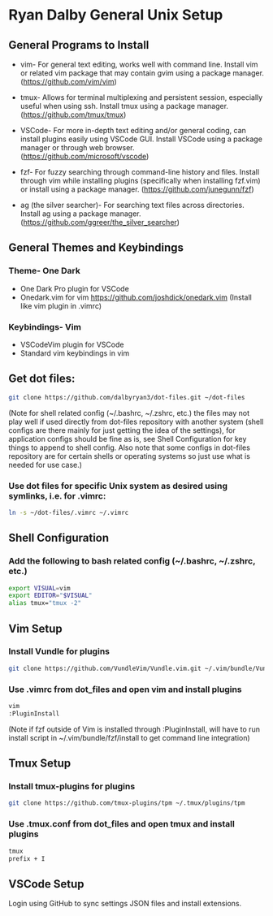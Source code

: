 # Ryan Dalby General Unix Setup

## General Programs to Install
* vim- For general text editing, works well with command line. Install vim or related vim package that may contain gvim using a package manager. (https://github.com/vim/vim)

* tmux- Allows for terminal multiplexing and persistent session, especially useful when using ssh. Install tmux using a package manager. (https://github.com/tmux/tmux)

* VSCode- For more in-depth text editing and/or general coding, can install plugins easily using VSCode GUI. Install VSCode using a package manager or through web browser. (https://github.com/microsoft/vscode)

* fzf- For fuzzy searching through command-line history and files. Install through vim while installing plugins (specifically when installing fzf.vim) or install using a package manager. (https://github.com/junegunn/fzf)

* ag (the silver searcher)- For searching text files across directories. Install ag using a package manager. (https://github.com/ggreer/the_silver_searcher)

## General Themes and Keybindings
### Theme- One Dark
* One Dark Pro plugin for VSCode
* Onedark.vim for vim https://github.com/joshdick/onedark.vim (Install like vim plugin in .vimrc)
### Keybindings- Vim 
* VSCodeVim plugin for VSCode
* Standard vim keybindings in vim

## Get dot files:
```bash
git clone https://github.com/dalbyryan3/dot-files.git ~/dot-files
```
(Note for shell related config (~/.bashrc, ~/.zshrc, etc.) the files may not play well if used directly from dot-files repository with another system (shell configs are there mainly for just getting the idea of the settings), for application configs should be fine as is, see Shell Configuration for key things to append to shell config. Also note that some configs in dot-files repository are for certain shells or operating systems so just use what is needed for use case.)

### Use dot files for specific Unix system as desired using symlinks, i.e. for .vimrc:
```bash
ln -s ~/dot-files/.vimrc ~/.vimrc 
```

## Shell Configuration
### Add the following to bash related config (~/.bashrc, ~/.zshrc, etc.)
```bash
export VISUAL=vim
export EDITOR="$VISUAL"
alias tmux="tmux -2"
```

## Vim Setup
### Install Vundle for plugins
```bash
git clone https://github.com/VundleVim/Vundle.vim.git ~/.vim/bundle/Vundle.vim
```

### Use .vimrc from dot_files and open vim and install plugins
```bash
vim
:PluginInstall
```
(Note if fzf outside of Vim is installed through :PluginInstall, will have to run install script in ~/.vim/bundle/fzf/install to get command line integration)

## Tmux Setup
### Install tmux-plugins for plugins
```bash
git clone https://github.com/tmux-plugins/tpm ~/.tmux/plugins/tpm
```
### Use .tmux.conf from dot_files and open tmux and install plugins
```bash
tmux
prefix + I
```

## VSCode Setup
Login using GitHub to sync settings JSON files and install extensions.
